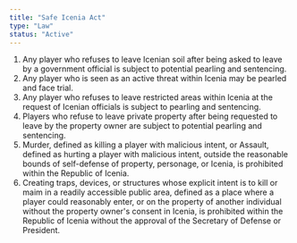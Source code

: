 ```yaml
---
title: "Safe Icenia Act"
type: "Law"
status: "Active"
---
```


1. Any player who refuses to leave Icenian soil after being asked to leave by a government
official is subject to potential pearling and sentencing.
2. Any player who is seen as an active threat within Icenia may be pearled and face trial.
3. Any player who refuses to leave restricted areas within Icenia at the request of Icenian
officials is subject to pearling and sentencing.
4. Players who refuse to leave private property after being requested to leave by the
property owner are subject to potential pearling and sentencing.
5. Murder, defined as killing a player with malicious intent, or Assault, defined as hurting a
player with malicious intent, outside the reasonable bounds of self-defense of property,
personage, or Icenia, is prohibited within the Republic of Icenia.
6. Creating traps, devices, or structures whose explicit intent is to kill or maim in a readily
accessible public area, defined as a place where a player could reasonably enter, or on
the property of another individual without the property owner's consent in Icenia, is
prohibited within the Republic of Icenia without the approval of the Secretary of Defense
or President.